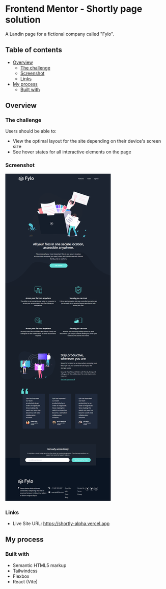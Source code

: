 # Frontend Mentor - Shortly page solution

A Landin page for a fictional company called "Fylo".

## Table of contents

- [Overview](#overview)
  - [The challenge](#the-challenge)
  - [Screenshot](#screenshot)
  - [Links](#links)
- [My process](#my-process)
  - [Built with](#built-with)

## Overview

### The challenge

Users should be able to:

- View the optimal layout for the site depending on their device's screen size
- See hover states for all interactive elements on the page

### Screenshot

![](fylo.png)

### Links

- Live Site URL: https://shortly-alpha.vercel.app

## My process

### Built with

- Semantic HTML5 markup
- Tailwindcss
- Flexbox
- React (Vite)
